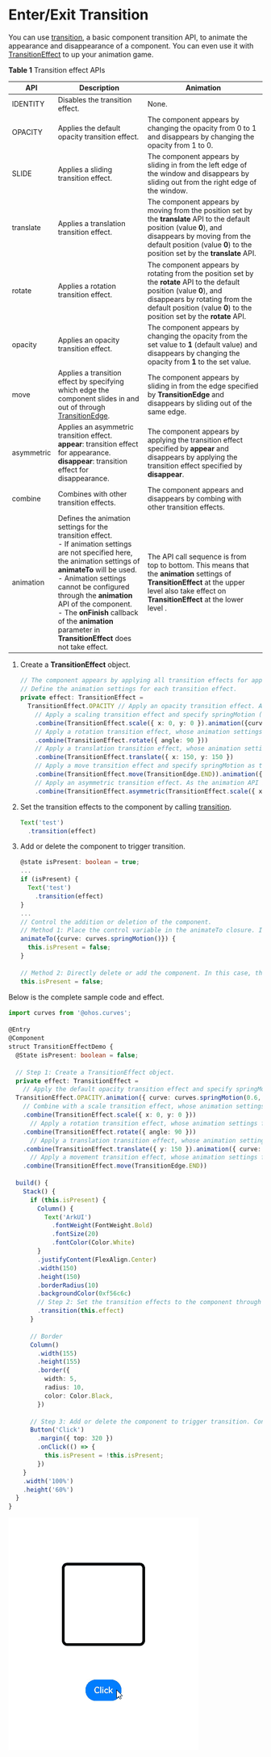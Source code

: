 # Enter/Exit Transition


You can use [transition](../reference/arkui-ts/ts-transition-animation-component.md), a basic component transition API, to animate the appearance and disappearance of a component. You can even use it with [TransitionEffect](../reference/arkui-ts/ts-transition-animation-component.md#transitioneffect10) to up your animation game.


  **Table 1** Transition effect APIs

| API | Description| Animation|
| -------- | -------- | -------- |
| IDENTITY | Disables the transition effect.| None.|
| OPACITY | Applies the default opacity transition effect.| The component appears by changing the opacity from 0 to 1 and disappears by changing the opacity from 1 to 0.|
| SLIDE | Applies a sliding transition effect.| The component appears by sliding in from the left edge of the window and disappears by sliding out from the right edge of the window.|
| translate | Applies a translation transition effect.| The component appears by moving from the position set by the **translate** API to the default position (value **0**), and disappears by moving from the default position (value **0**) to the position set by the **translate** API.|
| rotate | Applies a rotation transition effect.| The component appears by rotating from the position set by the **rotate** API to the default position (value **0**), and disappears by rotating from the default position (value **0**) to the position set by the **rotate** API.|
| opacity | Applies an opacity transition effect.| The component appears by changing the opacity from the set value to **1** (default value) and disappears by changing the opacity from **1** to the set value.|
| move | Applies a transition effect by specifying which edge the component slides in and out of through [TransitionEdge](../reference/arkui-ts/ts-appendix-enums.md#transitionedge10).| The component appears by sliding in from the edge specified by **TransitionEdge** and disappears by sliding out of the same edge.|
| asymmetric | Applies an asymmetric transition effect.<br>**appear**: transition effect for appearance.<br>**disappear**: transition effect for disappearance.| The component appears by applying the transition effect specified by **appear** and disappears by applying the transition effect specified by **disappear**.|
| combine | Combines with other transition effects.| The component appears and disappears by combing with other transition effects.|
| animation | Defines the animation settings for the transition effect.<br>- If animation settings are not specified here, the animation settings of **animateTo** will be used.<br>- Animation settings cannot be configured through the **animation** API of the component.<br>- The **onFinish** callback of the **animation** parameter in **TransitionEffect** does not take effect. | The API call sequence is from top to bottom. This means that the **animation** settings of **TransitionEffect** at the upper level also take effect on **TransitionEffect** at the lower level .|


1. Create a **TransitionEffect** object.
  
   ```ts
   // The component appears by applying all transition effects for appearance and disappears by applying all transition effects for disappearance.
   // Define the animation settings for each transition effect.
   private effect: TransitionEffect =
     TransitionEffect.OPACITY // Apply an opacity transition effect. As the animation API is not called here, the animation settings of animateTo are used.
       // Apply a scaling transition effect and specify springMotion (0.6, 1.2) as the curve.
       .combine(TransitionEffect.scale({ x: 0, y: 0 }).animation({curve: curves.springMotion(0.6, 1.2) }))
       // Apply a rotation transition effect, whose animation settings follow TransitionEffect above, that is, springMotion (0.6, 1.2).
       .combine(TransitionEffect.rotate({ angle: 90 }))
       // Apply a translation transition effect, whose animation settings follow TransitionEffect above, that is, springMotion (0.6, 1.2).
       .combine(TransitionEffect.translate({ x: 150, y: 150 })
       // Apply a move transition effect and specify springMotion as the curve.
       .combine(TransitionEffect.move(TransitionEdge.END)).animation({curve: curves.springMotion()}))
       // Apply an asymmetric transition effect. As the animation API is not called here, the animation settings follow TransitionEffect above, that is, springMotion.
       .combine(TransitionEffect.asymmetric(TransitionEffect.scale({ x: 0, y: 0 }), TransitionEffect.rotate({angle: 90})));
   ```

2. Set the transition effects to the component by calling [transition](../reference/arkui-ts/ts-transition-animation-component.md).
  
   ```ts
   Text('test')
     .transition(effect)
   ```

3. Add or delete the component to trigger transition.
  
   ```ts
   @state isPresent: boolean = true;
   ...
   if (isPresent) {
     Text('test')
       .transition(effect)
   }
   ...
   // Control the addition or deletion of the component.
   // Method 1: Place the control variable in the animateTo closure. In this case, the transition effect for which the animation API is not call will follow the animation settings of animateTo.
   animateTo({curve: curves.springMotion()}) {
     this.isPresent = false;
   }
   
   // Method 2: Directly delete or add the component. In this case, the transition effects follow the animation settings specified by animation.
   this.isPresent = false;
   ```


  Below is the complete sample code and effect.

```ts
import curves from '@ohos.curves';

@Entry
@Component
struct TransitionEffectDemo {
  @State isPresent: boolean = false;

  // Step 1: Create a TransitionEffect object.
  private effect: TransitionEffect =
    // Apply the default opacity transition effect and specify springMotion (0.6, 0.8) as the curve.
  TransitionEffect.OPACITY.animation({ curve: curves.springMotion(0.6, 0.8) })
    // Combine with a scale transition effect, whose animation settings follow TransitionEffect above, that is, springMotion(0.6, 0.8).
    .combine(TransitionEffect.scale({ x: 0, y: 0 }))
      // Apply a rotation transition effect, whose animation settings follow TransitionEffect above, that is, springMotion(0.6, 0.8).
    .combine(TransitionEffect.rotate({ angle: 90 }))
      // Apply a translation transition effect, whose animation settings are specified by animation, which is springMotion().
    .combine(TransitionEffect.translate({ y: 150 }).animation({ curve: curves.springMotion() }))
      // Apply a movement transition effect, whose animation settings follow TransitionEffect above, that is, springMotion().
    .combine(TransitionEffect.move(TransitionEdge.END))

  build() {
    Stack() {
      if (this.isPresent) {
        Column() {
          Text('ArkUI')
            .fontWeight(FontWeight.Bold)
            .fontSize(20)
            .fontColor(Color.White)
        }
        .justifyContent(FlexAlign.Center)
        .width(150)
        .height(150)
        .borderRadius(10)
        .backgroundColor(0xf56c6c)
        // Step 2: Set the transition effects to the component through the transition API.
        .transition(this.effect)
      }

      // Border
      Column()
        .width(155)
        .height(155)
        .border({
          width: 5,
          radius: 10,
          color: Color.Black,
        })

      // Step 3: Add or delete the component to trigger transition. Control the addition or deletion of the component.
      Button('Click')
        .margin({ top: 320 })
        .onClick(() => {
          this.isPresent = !this.isPresent;
        })
    }
    .width('100%')
    .height('60%')
  }
}
```



![en-us_image_0000001599818064](figures/en-us_image_0000001599818064.gif)
